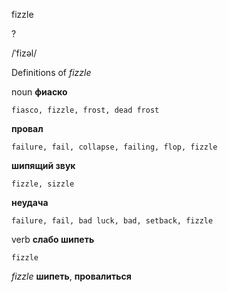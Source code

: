 fizzle

?

/ˈfizəl/

Definitions of _fizzle_

noun
**фиаско**

    fiasco, fizzle, frost, dead frost
**провал**

    failure, fail, collapse, failing, flop, fizzle
**шипящий звук**

    fizzle, sizzle
**неудача**

    failure, fail, bad luck, bad, setback, fizzle

verb
**слабо шипеть**

    fizzle

_fizzle_
**шипеть**, **провалиться**